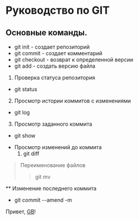 # Руководство по GIT
## Основные команды.
* git init - создает репозиторий
* git commit - создает комментарий
* git checkout - возврат к определенной версии
* git add - создать версию файла

1. Проверка статуса репозитория
- git status

2. Просмотр истории коммитов с изменениями
+ git log

3. Просмотр заданного коммита
* git show

+ Просмотр изменений до коммита
  1. git diff

> Переименование файлов
> > git mv

** Изменение последнего коммита
- git commit --amend -m


Привет, [GB](https://gb.ru/lessons/352485 "Установка и настройка системы контроля версий")!
